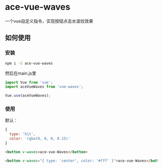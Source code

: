 # ace-vue-waves

一个vue自定义指令，实现按钮点击水波纹效果

## 如何使用

### 安装

```bash
npm i -S ace-vue-waves
```

然后在main.js里

```javascript
import Vue from 'vue';
import aceVueWaves from 'vue-waves';

Vue.use(aceVueWaves);
```


### 使用

默认：
```javascript
{
  type: 'hit',
  color: 'rgba(0, 0, 0, 0.15)'
}
```

```html
<button v-waves>ace-vue-Waves</button>

<button v-waves="{ type: 'center', color: '#fff' }">ace-vue-Waves</button>
```

